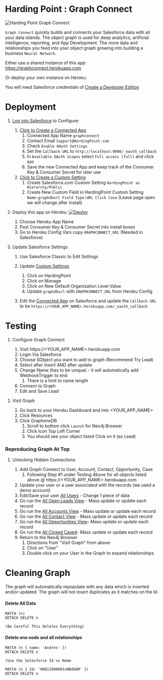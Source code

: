 # Harding Point : Graph Connect
 

![Harding Point Graph Connect](https://static.wixstatic.com/media/983560_7563ad3d347646e1a792e19a2c14e44c~mv2_d_2754_1836_s_2.png/v1/fill/w_1545,h_1030,al_c,usm_0.66_1.00_0.01/983560_7563ad3d347646e1a792e19a2c14e44c~mv2_d_2754_1836_s_2.png "Harding Point Graph Connect")


`Graph Connect` quickly builds and connects your Salesforce data with all your data islands.  The object graph 
is used for deep analytics, artificial intelligence, reporting, and App Development. The more data and relationships
you feed into your object graph growing into building a business `Neural Network`.

Either use a shared instance of this app: https://graphconnect.herokuapp.com

Or deploy your own instance on Heroku:

You will need Salesforce credentials of [Create a Developer Edition](https://developer.salesforce.com/signup)

# Deployment
1. [Log into Salesforce](https://login.salesforce.com/) to Configure:

    1. [Click to Create a Connected App](https://login.salesforce.com/app/mgmt/forceconnectedapps/forceAppEdit.apexp)
        1. Connected App Name `graphconnect`
        1. Contact Email `Support@HardingPoint.com`
        1. Check `Enable OAuth Settings`
        1. Set the `Callback URL` to `http://localhost:9000/_oauth_callback`
        1. In `Available OAuth Scopes` select `Full access (full)` and click `Add`
        1. Save the new Connected App and keep track of the Consumer Key & Consumer Secret for later use
    1. [Click to Create a Custom Setting](https://login.salesforce.com/setup/ui/listCustomSettings.apexp)
        1. Create Salesforce.com Custom Setting `HardingPoint as Hierarchy/Public`
        1. Create New Custom Field in HardingPoint Custom Setting `Name:graphdburl Field Type:URL Click Cave` (Leave page open we will change after install)

1. Deploy this app on Heroku: [![Deploy](https://www.herokucdn.com/deploy/button.svg)](https://heroku.com/deploy)

    1. Choose Heroku App Name
    1. Past Consumer Key & Consumer Secret into install boxes
    1. Go to Heroku Config Vars copy `GRAPHCONNECT_URL`  (Needed in Salesforce)
    
1. Update Salesforce Settings

    1. Use Salesforce Classic to Edit Settings
    1. Update [Custom Settings](https://login.salesforce.com/setup/ui/listCustomSettings.apexp) 
        1. Click on HardingPoint
        1. Click on Manage
        1. Click on New Default Organization Level Value
        1. Update `graphdburl` with `GRAPHCONNECT_URL` from Heroku Config
        
    1. Edit the [Connected App](https://login.salesforce.com/02u) on Salesforce and update the `Callback URL` to be `https://<YOUR_APP_NAME>.herokuapp.com/_oauth_callback`

# Testing

1. Configure Graph Connect 

    1. Visit https://<YOUR_APP_NAME>.herokuapp.com
    1. Login Via Salesforce
    1. Choose SObject you want to add to graph (Recommend Try Lead)
    1. Select after insert AND after update
    1. Change Name (has to be unique) - it will automatically add WebhookTrigger to end
        1. There is a limit to name length
    1. Connect to Graph
    1. Edit and Save Lead
    
1. Visit Graph
    
    1. Go back to your Heroku Dashboard and into <YOUR_APP_NAME>
    1. Click Resources
    1. Click GrapheneDB
        1. Scroll to bottom click `Launch` for Neo4j Browser
        1. Click Icon Top Left Corner
        1. You should see your object listed Click on it (ex Lead)
        
        
### Reproducing Graph At Top
    
1. Unlocking Hidden Connections

    1. Add Graph Connect to User, Account, Contact, Opportunity, Case
        1. Following Step #1 under Testing Above for all objects listed above @ https://<YOUR_APP_NAME>.herokuapp.com
    1. Update your user or a user associated with the records (we used a demo account)
    1. Edit/Save your user [All Users](https://login.salesforce.com/005) - Change 1 piece of data
    1. Go run the [All Open Leads View](https://login.salesforce.com/00Q) - Mass update or update each record
    1. Go run the [All Accounts View](https://login.salesforce.com/001) - Mass update or update each record
    1. Go run the [All Contact View](https://login.salesforce.com/003) - Mass update or update each record
    1. Go run the [All Opportunities View](https://login.salesforce.com/006)- Mass update or update each record
    1. Go run the [All Closed Cased](https://login.salesforce.com/500)- Mass update or update each record
    1. Return to the Neo4j Browser 
        1. Directions from "Visit Graph" from above
        1. Click on "User"
        1. Double click on your User in the Graph to expand relationships
        
        
# Cleaning Graph

The graph will automatically repopulate with any data which is inserted and/or updated. The graph will not insert duplicates as it matches on the Id.
    
#### Delete All Data
    MATCH (n)
    DETACH DELETE n
    
    (Be Careful This Deletes Everything)
    
#### Delete one node and all relationships
    MATCH (n { name: 'Andres' })
    DETACH DELETE n
    
    (Use the Salesforce Id vs Name
    
    MATCH (n { Id: '00Q1I000001xNBdUAM' })
    DETACH DELETE n
   

    
